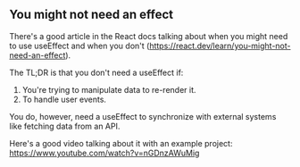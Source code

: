 ## You might not need an effect

There's a good article in the React docs talking about when you might need to use useEffect and when you don't (https://react.dev/learn/you-might-not-need-an-effect).

The TL;DR is that you don't need a useEffect if:

1. You're trying to manipulate data to re-render it.
2. To handle user events. 

You do, however, need a useEffect to synchronize with external systems like fetching data from an API.

Here's a good video talking about it with an example project: https://www.youtube.com/watch?v=nGDnzAWuMig 
